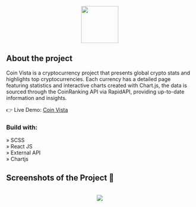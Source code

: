 <div align='center' ><img src='https://github.com/user-attachments/assets/4043cf20-77b0-4ff7-9a16-2e92687a7d2a' width="100"/></div>

<h2>About the project</h2>

<p>Coin Vista is a cryptocurrency project that presents global crypto stats and highlights top cryptocurrencies. Each currency has a detailed page featuring statistics and interactive charts created with Chart.js, the data is sourced through the CoinRanking API via RapidAPI, providing up-to-date information and insights.</p>


👉 Live Demo: <a href='https://coin-vista-ilias.netlify.app/'>Coin Vista</a>

<h3>Build with:</h3>

» SCSS <br>
» React JS <br>
» External API <br>
» Chartjs <br>

<h2>Screenshots of the Project 📸</h2>
<br>

<div align='center'><img src='https://github.com/user-attachments/assets/707d28f4-b7db-40a3-adf9-45bca05888e9'/></div>

